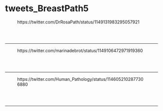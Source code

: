 # tweets_BreastPath5


<figure class="wp-block-embed-twitter wp-block-embed is-type-rich">
<div class="wp-block-embed__wrapper">
https://twitter.com/DrRosaPath/status/1149131983295057921</div></figure>
<br>
<br>
<hr>

<figure class="wp-block-embed-twitter wp-block-embed is-type-rich">
<div class="wp-block-embed__wrapper">
https://twitter.com/marinadebrot/status/1149106472971919360</div></figure>
<br>
<br>
<hr>

<figure class="wp-block-embed-twitter wp-block-embed is-type-rich">
<div class="wp-block-embed__wrapper">
https://twitter.com/Human_Pathology/status/1146052102877306880</div></figure>
<br>
<br>
<hr>

